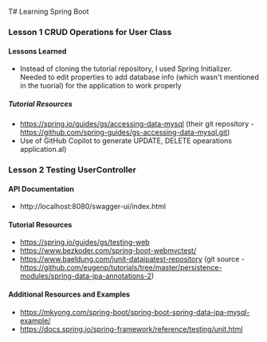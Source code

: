 T# Learning Spring Boot 

### Lesson 1 CRUD Operations for User Class

#### Lessons Learned
- Instead of cloning the tutorial repository, I used Spring Initializer. Needed to edit properties to add database info (which wasn't mentioned in the tuorial) for the application to work properly

##### Tutorial Resources
- https://spring.io/guides/gs/accessing-data-mysql (their git repository - https://github.com/spring-guides/gs-accessing-data-mysql.git)
- Use of GitHub Copilot to generate UPDATE, DELETE opearations application.al)

### Lesson 2 Testing UserController

#### API Documentation
- http://localhost:8080/swagger-ui/index.html

#### Tutorial Resources
- https://spring.io/guides/gs/testing-web 
- https://www.bezkoder.com/spring-boot-webmvctest/
- https://www.baeldung.com/junit-datajpatest-repository (git source - https://github.com/eugenp/tutorials/tree/master/persistence-modules/spring-data-jpa-annotations-2)


#### Additional Resources and Examples

- https://mkyong.com/spring-boot/spring-boot-spring-data-jpa-mysql-example/
- https://docs.spring.io/spring-framework/reference/testing/unit.html 


